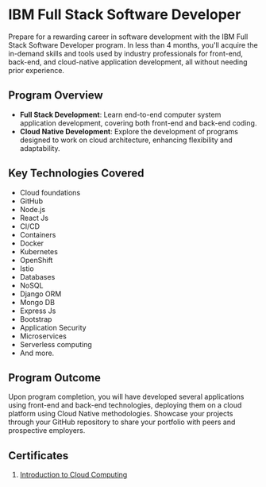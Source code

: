 # IBM Full Stack Software Developer

Prepare for a rewarding career in software development with the IBM Full Stack Software Developer program. In less than 4 months, you'll acquire the in-demand skills and tools used by industry professionals for front-end, back-end, and cloud-native application development, all without needing prior experience.

## Program Overview

* **Full Stack Development**: Learn end-to-end computer system application development, covering both front-end and back-end coding.
* **Cloud Native Development**: Explore the development of programs designed to work on cloud architecture, enhancing flexibility and adaptability.

## Key Technologies Covered

* Cloud foundations
* GitHub
* Node.js
* React Js
* CI/CD
* Containers
* Docker
* Kubernetes
* OpenShift
* Istio
* Databases
* NoSQL
* Django ORM
* Mongo DB
* Express Js
* Bootstrap
* Application Security
* Microservices
* Serverless computing
* And more.

## Program Outcome

Upon program completion, you will have developed several applications using front-end and back-end technologies, deploying them on a cloud platform using Cloud Native methodologies. Showcase your projects through your GitHub repository to share your portfolio with peers and prospective employers.

## Certificates

1. [Introduction to Cloud Computing](https://coursera.org/share/015ccfa8c687547bf947b394883e42da)
